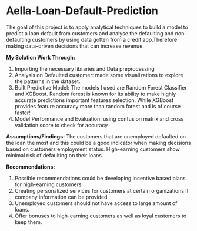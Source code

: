 # Aella-Loan-Default-Prediction

The goal of this project is to apply analytical techniques to build a model to predict a loan default from customers and analyse the defaulting and non-defaulting customers by using data gotten from a credit app.Therefore making data-driven decisions that can increase revenue.

**My Solution Work Through:**
1. Importing the necessary libraries and Data preprocessing
2. Analysis on Defaulted customer: made some visualizations to explore the patterns in the dataset.
3. Built Predictive Model: The models I used are Random Forest Classifier and XGBoost. Random forest is known for its ability to make highly accurate predictions important features selection. While XGBoost provides feature accuracy more than random forest and is of course faster!
4. Model Performance and Evaluation: using confusion matrix and cross validation score to check for accuracy

**Assumptions/Findings:**
The customers that are unemployed defaulted on the loan the most and this could be a good indicator when making decisions based on customers employment status.
High-earning customers show minimal risk of defaulting on their loans.

**Recommendations:**
1. Possible recommendations could be developing incentive based plans for high-earning customers 
2. Creating personalized services for customers at certain organizations if company information can be provided
3. Unemployed customers should not have access to large amount of loans.
4. Offer bonuses to high-earning customers as well as loyal customers to keep them.
